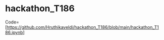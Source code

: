 # hackathon_T186

Code=[https://github.com/Hruthikaveldi/hackathon_T186/blob/main/hackathon_T186.ipynb]

